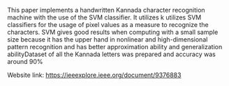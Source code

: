 This paper implements a handwritten Kannada character recognition machine with the use of the SVM classifier. It utilizes k utilizes SVM classifiers for the usage of pixel values as a measure to recognize the characters. SVM gives good results when computing with a small sample size because it has the upper hand in nonlinear and high-dimensional pattern recognition and has better approximation ability and generalization abilityDataset of all the Kannada letters was prepared and accuracy was around 90%

Website link: https://ieeexplore.ieee.org/document/9376883
